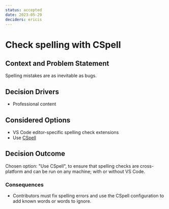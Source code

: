 ```yaml
---
status: accepted
date: 2023-05-29
deciders: ericis
---
```


# Check spelling with CSpell

## Context and Problem Statement

Spelling mistakes are as inevitable as bugs.

## Decision Drivers

-   Professional content

## Considered Options

-   VS Code editor-specific spelling check extensions
-   Use [CSpell](https://cspell.org/)

## Decision Outcome

Chosen option: "Use CSpell", to ensure that spelling checks are cross-platform and can be run on any machine; with or without VS Code.

### Consequences

-   Contributors must fix spelling errors and use the CSpell configuration to add known words or words to ignore.
